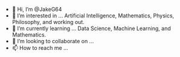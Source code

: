 - 👋 Hi, I’m @JakeG64
- 👀 I’m interested in ... Artificial Intelligence, Mathematics, Physics, Philosophy, and working out.  
- 🌱 I’m currently learning ... Data Science, Machine Learning, and Mathematics. 
- 💞️ I’m looking to collaborate on ...
- 📫 How to reach me ...

<!---
JakeG64/JakeG64 is a ✨ special ✨ repository because its `README.md` (this file) appears on your GitHub profile.
You can click the Preview link to take a look at your changes.
--->
